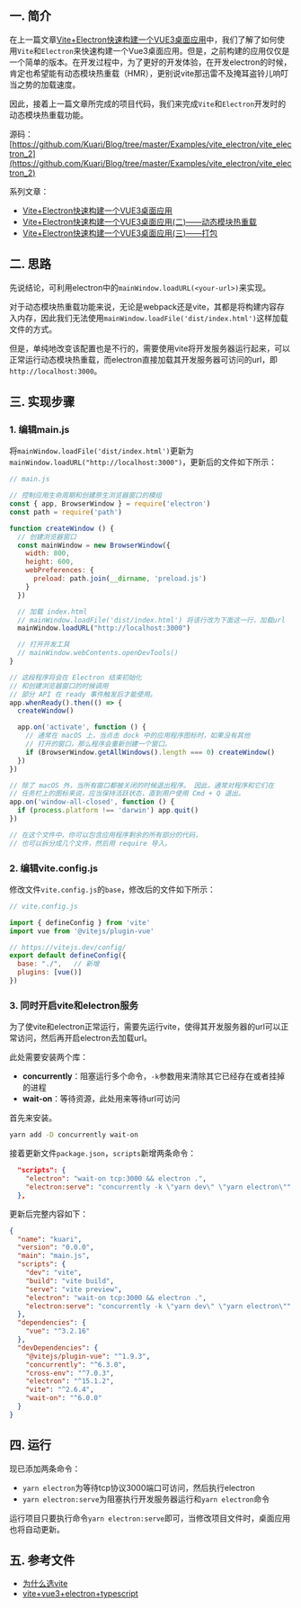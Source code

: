 ## 一. 简介

在上一篇文章[Vite+Electron快速构建一个VUE3桌面应用](https://github.com/Kuari/Blog/issues/52)中，我们了解了如何使用`Vite`和`Electron`来快速构建一个Vue3桌面应用。但是，之前构建的应用仅仅是一个简单的版本。在开发过程中，为了更好的开发体验，在开发electron的时候，肯定也希望能有动态模块热重载（HMR），更别说vite那迅雷不及掩耳盗铃儿响叮当之势的加载速度。

因此，接着上一篇文章所完成的项目代码，我们来完成`Vite`和`Electron`开发时的动态模块热重载功能。



源码：[https://github.com/Kuari/Blog/tree/master/Examples/vite_electron/vite_electron_2](https://github.com/Kuari/Blog/tree/master/Examples/vite_electron/vite_electron_2)



系列文章：

* [Vite+Electron快速构建一个VUE3桌面应用](https://github.com/Kuari/Blog/issues/52)
* [Vite+Electron快速构建一个VUE3桌面应用(二)——动态模块热重载](https://github.com/Kuari/Blog/issues/53)
* [Vite+Electron快速构建一个VUE3桌面应用(三)——打包](https://github.com/Kuari/Blog/issues/54)



## 二. 思路

先说结论，可利用electron中的`mainWindow.loadURL(<your-url>)`来实现。

对于动态模块热重载功能来说，无论是webpack还是vite，其都是将构建内容存入内存，因此我们无法使用`mainWindow.loadFile('dist/index.html')`这样加载文件的方式。

但是，单纯地改变该配置也是不行的，需要使用vite将开发服务器运行起来，可以正常运行动态模块热重载，而electron直接加载其开发服务器可访问的url，即`http://localhost:3000`。



## 三. 实现步骤

### 1. 编辑main.js

将`mainWindow.loadFile('dist/index.html')`更新为`mainWindow.loadURL("http://localhost:3000")`，更新后的文件如下所示：

```javascript
// main.js

// 控制应用生命周期和创建原生浏览器窗口的模组
const { app, BrowserWindow } = require('electron')
const path = require('path')

function createWindow () {
  // 创建浏览器窗口
  const mainWindow = new BrowserWindow({
    width: 800,
    height: 600,
    webPreferences: {
      preload: path.join(__dirname, 'preload.js')
    }
  })

  // 加载 index.html
  // mainWindow.loadFile('dist/index.html') 将该行改为下面这一行，加载url
  mainWindow.loadURL("http://localhost:3000")

  // 打开开发工具
  // mainWindow.webContents.openDevTools()
}

// 这段程序将会在 Electron 结束初始化
// 和创建浏览器窗口的时候调用
// 部分 API 在 ready 事件触发后才能使用。
app.whenReady().then(() => {
  createWindow()

  app.on('activate', function () {
    // 通常在 macOS 上，当点击 dock 中的应用程序图标时，如果没有其他
    // 打开的窗口，那么程序会重新创建一个窗口。
    if (BrowserWindow.getAllWindows().length === 0) createWindow()
  })
})

// 除了 macOS 外，当所有窗口都被关闭的时候退出程序。 因此，通常对程序和它们在
// 任务栏上的图标来说，应当保持活跃状态，直到用户使用 Cmd + Q 退出。
app.on('window-all-closed', function () {
  if (process.platform !== 'darwin') app.quit()
})

// 在这个文件中，你可以包含应用程序剩余的所有部分的代码，
// 也可以拆分成几个文件，然后用 require 导入。

```



### 2. 编辑vite.config.js

修改文件`vite.config.js`的`base`，修改后的文件如下所示：

```javascript
// vite.config.js

import { defineConfig } from 'vite'
import vue from '@vitejs/plugin-vue'

// https://vitejs.dev/config/
export default defineConfig({
  base: "./",	// 新增
  plugins: [vue()]
})

```



### 3. 同时开启vite和electron服务

为了使vite和electron正常运行，需要先运行vite，使得其开发服务器的url可以正常访问，然后再开启electron去加载url。

此处需要安装两个库：

* **concurrently**：阻塞运行多个命令，`-k`参数用来清除其它已经存在或者挂掉的进程
* **wait-on**：等待资源，此处用来等待url可访问

首先来安装。

```bash
yarn add -D concurrently wait-on
```

接着更新文件`package.json`，`scripts`新增两条命令：

```json
  "scripts": {
    "electron": "wait-on tcp:3000 && electron .",
    "electron:serve": "concurrently -k \"yarn dev\" \"yarn electron\""
  },
```

更新后完整内容如下：

```json
{
  "name": "kuari",
  "version": "0.0.0",
  "main": "main.js",
  "scripts": {
    "dev": "vite",
    "build": "vite build",
    "serve": "vite preview",
    "electron": "wait-on tcp:3000 && electron .",
    "electron:serve": "concurrently -k \"yarn dev\" \"yarn electron\""
  },
  "dependencies": {
    "vue": "^3.2.16"
  },
  "devDependencies": {
    "@vitejs/plugin-vue": "^1.9.3",
    "concurrently": "^6.3.0",
    "cross-env": "^7.0.3",
    "electron": "^15.1.2",
    "vite": "^2.6.4",
    "wait-on": "^6.0.0"
  }
}
```



## 四. 运行

现已添加两条命令：

* `yarn electron`为等待tcp协议3000端口可访问，然后执行electron
* `yarn electron:serve`为阻塞执行开发服务器运行和`yarn electron`命令

运行项目只要执行命令`yarn electron:serve`即可，当修改项目文件时，桌面应用也将自动更新。



## 五. 参考文件

* [为什么选vite](https://cn.vitejs.dev/guide/why.html#slow-server-start)
* [vite+vue3+electron+typescript](https://dev.to/brojenuel/vite-vue-3-electron-5h4o)